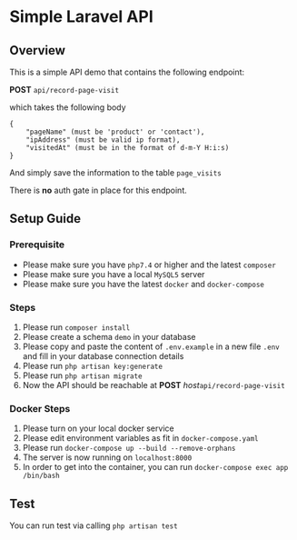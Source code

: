 # Simple Laravel API
## Overview
This is a simple API demo that contains the following endpoint:

**POST** `api/record-page-visit`

which takes the following body
```
{
    "pageName" (must be 'product' or 'contact'),
    "ipAddress" (must be valid ip format),
    "visitedAt" (must be in the format of d-m-Y H:i:s)
}
```
And simply save the information to the table `page_visits`

There is **no** auth gate in place for this endpoint.

## Setup Guide
### Prerequisite
* Please make sure you have `php7.4` or higher and the latest `composer`
* Please make sure you have a local `MySQL5` server
* Please make sure you have the latest `docker` and `docker-compose`

### Steps
1. Please run `composer install`
2. Please create a schema `demo` in your database
3. Please copy and paste the content of `.env.example` in a new file `.env` and fill in your database connection details
4. Please run `php artisan key:generate`
5. Please run `php artisan migrate`
6. Now the API should be reachable at **POST** *host*`api/record-page-visit`

### Docker Steps
1. Please turn on your local docker service
2. Please edit environment variables as fit in `docker-compose.yaml`
3. Please run `docker-compose up --build --remove-orphans`
4. The server is now running on `localhost:8000`
5. In order to get into the container, you can run `docker-compose exec app /bin/bash`

## Test
You can run test via calling `php artisan test`
